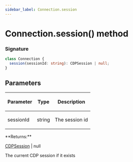 ```yaml
---
sidebar_label: Connection.session
---
```


# Connection.session() method

### Signature

```typescript
class Connection {
  session(sessionId: string): CDPSession | null;
}
```

## Parameters

<table><thead><tr><th>

Parameter

</th><th>

Type

</th><th>

Description

</th></tr></thead>
<tbody><tr><td>

sessionId

</td><td>

string

</td><td>

The session id

</td></tr>
</tbody></table>
**Returns:**

[CDPSession](./puppeteer.cdpsession.md) \| null

The current CDP session if it exists
